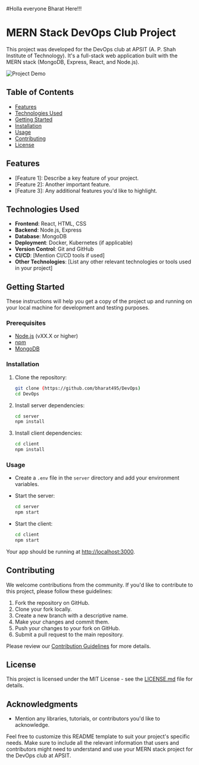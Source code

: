 #Holla everyone Bharat Here!!!
# MERN Stack DevOps Club Project

This project was developed for the DevOps club at APSIT (A. P. Shah Institute of Technology). It's a full-stack web application built with the MERN stack (MongoDB, Express, React, and Node.js). 

![Project Demo](demo.gif) <!-- You can replace this with a link or embed your project demo -->

## Table of Contents

- [Features](#features)
- [Technologies Used](#technologies-used)
- [Getting Started](#getting-started)
- [Installation](#installation)
- [Usage](#usage)
- [Contributing](#contributing)
- [License](#license)

## Features

- [Feature 1]: Describe a key feature of your project.
- [Feature 2]: Another important feature.
- [Feature 3]: Any additional features you'd like to highlight.

## Technologies Used

- **Frontend**: React, HTML, CSS
- **Backend**: Node.js, Express
- **Database**: MongoDB
- **Deployment**: Docker, Kubernetes (if applicable)
- **Version Control**: Git and GitHub
- **CI/CD**: [Mention CI/CD tools if used]
- **Other Technologies**: [List any other relevant technologies or tools used in your project]

## Getting Started

These instructions will help you get a copy of the project up and running on your local machine for development and testing purposes.

### Prerequisites

- [Node.js](https://nodejs.org/) (vXX.X or higher)
- [npm](https://www.npmjs.com/)
- [MongoDB](https://www.mongodb.com/)

### Installation

1. Clone the repository:

   ```bash
   git clone (https://github.com/bharat495/DevOps)
   cd DevOps
   ```

2. Install server dependencies:

   ```bash
   cd server
   npm install
   ```

3. Install client dependencies:

   ```bash
   cd client
   npm install
   ```

### Usage

- Create a `.env` file in the `server` directory and add your environment variables.
- Start the server:

  ```bash
  cd server
  npm start
  ```

- Start the client:

  ```bash
  cd client
  npm start
  ```

Your app should be running at [http://localhost:3000](http://localhost:3000).

## Contributing

We welcome contributions from the community. If you'd like to contribute to this project, please follow these guidelines:

1. Fork the repository on GitHub.
2. Clone your fork locally.
3. Create a new branch with a descriptive name.
4. Make your changes and commit them.
5. Push your changes to your fork on GitHub.
6. Submit a pull request to the main repository.

Please review our [Contribution Guidelines](CONTRIBUTING.md) for more details.

## License

This project is licensed under the MIT License - see the [LICENSE.md](LICENSE.md) file for details.

## Acknowledgments

- Mention any libraries, tutorials, or contributors you'd like to acknowledge.

Feel free to customize this README template to suit your project's specific needs. Make sure to include all the relevant information that users and contributors might need to understand and use your MERN stack project for the DevOps club at APSIT.
